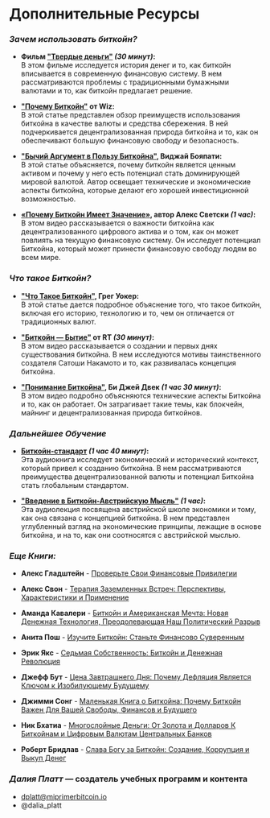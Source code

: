 # Дополнительные Ресурсы       
<!-- Taken from https://bitcoin-intro.com/ -->
### _Зачем использовать биткойн?_    

- **Фильм ["Твердые деньги"](https://www.hardmoneyfilm.com/) _(30 минут)_:**    
В этом фильме исследуется история денег и то, как биткойн вписывается в современную финансовую систему. В нем рассматриваются проблемы с традиционными бумажными валютами и то, как биткойн предлагает решение.    

- **["Почему Биткойн"](https://medium.com/@wiz/why-bitcoin-359ada12629e) от Wiz:**    
В этой статье представлен обзор преимуществ использования биткойна в качестве валюты и средства сбережения. В ней подчеркивается децентрализованная природа биткойна и то, как он обеспечивают большую финансовую свободу и безопасность.    

- **["Бычий Аргумент в Пользу Биткойна"](https://vijayboyapati.medium.com/the-bullish-case-for-bitcoin-6ecc8bdecc1), Виджай Бояпати:**    
В этой статье объясняется, почему биткойн является ценным активом и почему у него есть потенциал стать доминирующей мировой валютой. Автор освещает технические и экономические аспекты биткойна, которые делают его хорошей инвестиционной возможностью.    

- **[«Почему Биткойн Имеет Значение»](https://hackernoon.com/why-bitcoin-matters-c8bf733b9fad), автор Алекс Светски _(1 час)_:**    
В этом видео рассказывается о важности биткойна как децентрализованного цифрового актива и о том, как он может повлиять на текущую финансовую систему. Он исследует потенциал Биткойна, который может принести финансовую свободу людям во всем мире.
<!-- Video is not avaible anymore, but article is. -->    


### _Что такое Биткойн?_    

- **["Что Такое Биткойн"](https://bitcoin-only.com/what-is-bitcoin), Грег Уокер:**    
В этой статье дается подробное объяснение того, что такое биткойн, включая его историю, технологию и то, чем он отличается от традиционных валют.

- **["Биткойн — Бытие"](https://www.rt.com/shows/to-the-moon/457141-bitcoin-digital-currencies-revolution/video/5cbc2abbdda4c844198b4657/) от RT _(30 минут)_:**    
В этом видео рассказывается о создании и первых днях существования биткойна. В нем исследуются мотивы таинственного создателя Сатоши Накамото и то, как развивалась концепция биткойна.

- **["Понимание Биткойна"](https://www.youtube-nocookie.com/embed/DRPeExoH5rY), Би Джей Двек _(1 час 30 минут)_:**    
В этом видео подробно объясняются технические аспекты Биткойна и то, как он работает. Он затрагивает такие темы, как блокчейн, майнинг и децентрализованная природа биткойнов.    


### _Дальнейшее Обучение_    

- **[Биткойн-стандарт](https://youtu.be/Zbm772vF-5M?t=308) _(1 час 40 минут)_:**    
Эта аудиокнига исследует экономический и исторический контекст, который привел к созданию биткойна. В нем рассматриваются преимущества децентрализованной валюты и потенциал Биткойна стать глобальным стандартом.

- **["Введение в Биткойн-Австрийскую Мысль"](https://www.youtube-nocookie.com/embed/OrMHQhDKhrU) _(1 час)_:**    
Эта аудиолекция посвящена австрийской школе экономики и тому, как она связана с концепцией биткойна. В нем представлен углубленный взгляд на экономические принципы, лежащие в основе биткойна, и на то, как они соотносятся с австрийской мыслью.    
    
    
### _Еще Книги:_    
<!-- We know that some sources are not available to Russia anymore and will work for a workaround. -->

- **Алекс Гладштейн** - [Проверьте Свои Финансовые Привилегии](https://store.bitcoinmagazine.com/products/check-your-financial-privilege)

- **Алекс Свон** - [Терапия Заземленных Встреч: Перспективы, Характеристики и Применение](https://www.booktopia.com.au/grounded-encounter-therapy-l-alex-swan/ebook/9781490714608.html)

- **Аманда Кавалери** - [Биткойн и Американская Мечта: Новая Денежная Технология, Преодолевающая Наш Политический Разрыв](https://www.amazon.com/Bitcoin-American-Dream-Technology-Transcending/dp/B09P7RL79Z)    
    
- **Анита Пош** - [Изучите Биткойн: Станьте Финансово Суверенным](https://satoshistore.io/products/learn-bitcoin-become-financially-sovereign)

- **Эрик Якс** - [Седьмая Собственность: Биткойн и Денежная Революция](https://www.abebooks.com/9780578902623/7th-Property-Bitcoin-Monetary-Revolution-0578902621/plp)

- **Джефф Бут** - [Цена Завтрашнего Дня: Почему Дефляция Является Ключом к Изобилующему Будущему](https://thepriceoftomorrow.com/)

- **Джимми Сонг** - [Маленькая Книга о Биткойна: Почему Биткойн Важен Для Вашей Свободы, Финансов и Будущего](https://www.amazon.ca/Little-Bitcoin-Book-Matters-Finances/dp/1641990503)

- **Ник Бхатиа** - [Многослойные Деньги: От Золота и Долларов К Биткойнам и Цифровым Валютам Центральных Банков](https://www.amazon.ca/Layered-Money-Dollars-Bitcoin-Currencies/dp/1736110527)

- **Роберт Бридлав** - [Слава Богу за Биткойн: Создание, Коррупция и Выкуп Денег](https://www.freemarketkids.com/products/thank-god-for-bitcoin-the-creation-corruption-and-redemption-of-money)        




### _Далия Платт_ — создатель учебных программ и контента    
- dplatt@miprimerbitcoin.io    
- @dalia_platt  


